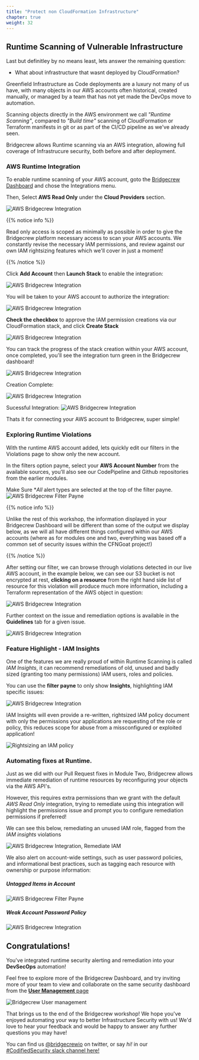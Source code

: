 ```yaml
---
title: "Protect non CloudFormation Infrastructure"
chapter: true
weight: 32
---
```


## Runtime Scanning of Vulnerable Infrastructure

Last but definitley by no means least, lets answer the remaining question:

 - What about infrastructure that wasnt deployed by CloudFormation?

Greenfield Infrastructure as Code deployments are a luxury not many of us have, with many objects in our AWS accounts often historical, created manually, or managed by a team that has not yet made the DevOps move to automation.

Scanning objects directly in the AWS environment we call *"Runtime Scanning"*, compared to *"Build time"* scanning of CloudFormation or Terraform manifests in git or as part of the CI/CD pipeline as we've already seen.

Bridgecrew allows Runtime scanning via an AWS integration, allowing full coverage of Infrastrucure security, both before and after deployment.

### AWS Runtime Integration

To enable runtime scanning of your AWS account, goto the [Bridgecrew Dashboard](https://www.bridgecrew.cloud/integrations?utm_source=aws_workshop) and chose the Integrations menu.

Then, Select **AWS Read Only** under the **Cloud Providers** section. 

![AWS Bridgecrew Integration](./images/dashboard-aws-runtime-00001.png "AWS Bridgecrew Integration")

{{% notice info %}}
<p style='text-align: left;'>
Read only access is scoped as minimally as possible in order to give the Bridgecrew platform necessary access to scan your AWS accounts. We constantly revise the necessary IAM permissions, and review against our own IAM rightsizing features which we'll cover in just a moment!
</p>
{{% /notice %}}

Click **Add Account** then **Launch Stack** to enable the integration: 

![AWS Bridgecrew Integration](./images/dashboard-aws-runtime-00002.png "AWS Bridgecrew Integration")

You will be taken to your AWS account to authorize the integration:

![AWS Bridgecrew Integration](./images/dashboard-aws-runtime-00003.png "AWS Bridgecrew Integration")

**Check the checkbox** to approve the IAM permission creations via our CloudFormation stack, and click **Create Stack**

![AWS Bridgecrew Integration](./images/dashboard-aws-runtime-00004.png "AWS Bridgecrew Integration")

You can track the progress of the stack creation within your AWS account, once completed, you'll see the integration turn green in the Bridgecrew dashboard!

![AWS Bridgecrew Integration](./images/dashboard-aws-runtime-00005.png "AWS Bridgecrew Integration")

Creation Complete:

![AWS Bridgecrew Integration](./images/dashboard-aws-runtime-00006.png "AWS Bridgecrew Integration")

Sucessful Integration: 
![AWS Bridgecrew Integration](./images/dashboard-aws-runtime-00007.png "AWS Bridgecrew Integration")

Thats it for connecting your AWS account to Bridgecrew, super simple!

### Exploring Runtime Violations
With the runtime AWS account added, lets quickly edit our filters in the Violations page to show only the new account.

In the filters option payne, select your **AWS Account Number** from the available sources, you'll also see our CodePipeline and Github repositories from the earlier modules.

Make Sure **All* alert types are selected at the top of the filter payne.
![AWS Bridgecrew Filter Payne](./images/filter-aws-only-dash.png "AWS Bridgecrew Filter Payne")


{{% notice info %}}
<p style='text-align: left;'>
Unlike the rest of this workshop, the information displayed in your Bridgecrew Dashboard will be different than some of the output we display below, as we will all have different things configured within our AWS accounts (where as for modules one and two, everything was based off a common set of security issues within the CFNGoat project!)
</p>
{{% /notice %}}


After setting our filter, we can browse through violations detected in our live AWS account, in the example below, we can see our S3 bucket is not encrypted at rest, **clicking on a resource** from the right hand side list of resource for this violation will produce much more information, including a Terraform representation of the AWS object in question:

![AWS Bridgecrew Integration](./images/dashboard-aws-runtime-00012.png "AWS Bridgecrew Integration")

Further context on the issue and remediation options is available in the **Guidelines** tab for a given issue.

![AWS Bridgecrew Integration](./images/dashboard-aws-runtime-00013.png "AWS Bridgecrew Integration")

### Feature Highlight - IAM Insights
One of the features we are really proud of within Runtime Scanning is called *IAM Insights*, it can recommend remediations of old, unused and badly sized (granting too many permissions) IAM users, roles and policies.

You can use the **filter payne** to only show **Insights**, highlighting IAM specific issues:

![AWS Bridgecrew Integration](./images/dashboard-aws-runtime-00009.png "AWS Bridgecrew Integration")

IAM Insights will even provide a re-written, rightsized IAM policy document with only the permissions your applications are requesting of the role or policy, this reduces scope for abuse from a missconfigured or exploited application!

![Rightsizing an IAM policy](./images/iam-insights-rightsizing.png "Rightsizing an IAM policy")


### Automating fixes at Runtime.

Just as we did with our Pull Request fixes in Module Two, Bridgecrew allows immediate remediation of runtime resources by reconfiguring your objects via the AWS API's.

However, this requires extra permissions than we grant with the default *AWS Read Only* integration, trying to remediate using this integration will highlight the permissions issue and prompt you to configure remediation permissions if preferred!

We can see this below, remediating an unused IAM role, flagged from the *IAM insights* violations

![AWS Bridgecrew Integration, Remediate IAM](./images/dashboard-aws-runtime-00010.png "AWS Bridgecrew Integration, Remediate IAM")

We also alert on account-wide settings, such as user password policies, and informational best practices, such as tagging each resource with ownership or purpose information:

##### Untagged Items in Account
![AWS Bridgecrew Filter Payne](./images/example-tagging-info.png "AWS Bridgecrew Filter Payne")

##### Weak Account Password Policy
![AWS Bridgecrew Integration](./images/dashboard-aws-runtime-00008.png "AWS Bridgecrew Integration")

## Congratulations!
You've integrated runtime security alerting and remediation into your **DevSecOps** automation! 

Feel free to explore more of the Bridgecrew Dashboard, and try inviting more of your team to view and collaborate on the same security dashboard from the [**User Management** page](https://www.bridgecrew.cloud/settings/userManagement?utm_source=awsworkshop)

![Bridgecrew User management](./images/UserManagement.png "Bridgecrew User Management")

That brings us to the end of the Bridgecrew workshop!
We hope you've enjoyed automating your way to better Infrastructure Security with us! We'd love to hear your feedback and would be happy to answer any further questions you may have!

You can find us [@bridgecrewio](https://twitter.com/bridgecrewio) on twitter, or say *hi!* in our [#CodifiedSecurity slack channel here!](https://slack.bridgecrew.io/?utm_source=awsworkshop)



